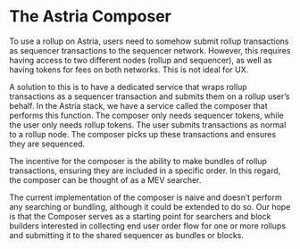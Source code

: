 # The Astria Composer

To use a rollup on Astria, users need to somehow submit rollup transactions as
sequencer transactions to the sequencer network. However, this requires having
access to two different nodes (rollup and sequencer), as well as having tokens
for fees on both networks. This is not ideal for UX.

A solution to this is to have a dedicated service that wraps rollup transactions
as a sequencer transaction and submits them on a rollup user’s behalf. In the
Astria stack, we have a service called the composer that performs this function.
The composer only needs sequencer tokens, while the user only needs rollup
tokens. The user submits transactions as normal to a rollup node. The composer
picks up these transactions and ensures they are sequenced.

The incentive for the composer is the ability to make bundles of rollup
transactions, ensuring they are included in a specific order. In this regard,
the composer can be thought of as a MEV searcher.

The current implementation of the composer is naive and doesn’t perform any
searching or bundling, although it could be extended to do so. Our hope is that
the Composer serves as a starting point for searchers and block builders
interested in collecting end user order flow for one or more rollups and
submitting it to the shared sequencer as bundles or blocks.
